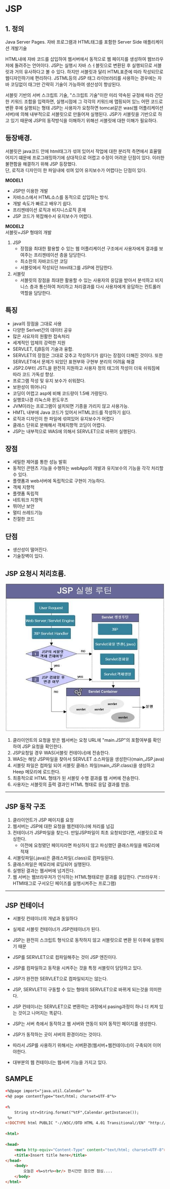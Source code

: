 # JSP

## 1. 정의
Java Server Pages.
자바 프로그램과 HTML태그를 포함한 Server Side 애플리케이션 개발기술

HTML내에 자바 코드를 삽입하여 웹서버에서 동적으로 웹 페이지를 생성하여 웹브라우저에 돌려주는 언어이다.
JSP는 실행시 자바 스ㅓ블릿으로 변환된 후 실행되므로 서블릿과 거의 유사하다고 볼 수 있다.
하지만 서블릿과 달리 HTML표준에 따라 작성되므로 웹디자인하기에 편리하다.
JSTML등의 JSP 태그 라이브러리를 사용하는 경우에는 자바 코딩없이 태그만 간략히 기술이 가능하여 생산성이 향상된다.


서블릿 기반의 서버 스크립트 기술,
"스크립트 기술"이란 미리 약속된 규정에 따라 간단한 키워드 조합을 입력하면, 실행시점에 그 각각의 키워드에 맵핑되어 있느 어떤 코드로 변환 후에 실행되는 형태
JSP는 사용자가 요청하면 tomcat같은 was(웹 어플리케이션 서버)에 의해 내부적으로 서블릿으로 만들어져 실행된다.
JSP가 서블릿을 기반으로 하고 있기 때문에 JSP의 동작방식을 이해하기 위해선 서블릿에 대한 이해가 필요하다.

## 등장배경.

서블릿은  java코드 안에 html태그가 섞여 있어서 작업에 대한 분리적 측면에서 효율떨어지기 떄문에 프로그래밍하기에 상대적으로 어렵고
수정이 어려운 단점이 있다. 이러한 불편함을 해결하기 위해 JSP 등장했다.  
단, 로직과 디자인이 한 파일내에 섞여 있어 유지보수가 어렵다는 단점이 있다.


**MODEL1**  
- JSP만 이용한 개발
- 자바소스에서 HTML소스를 동적으로 삽입하는 방식.
- 개발 속도가 빠르고 배우기 쉽다.
- 프리젠테이션 로직과 비지니스로직 혼재
- JSP 코드가 복잡해수서 유지보수가 어렵다.


**MODEL2**  
서블릿+JSP 형태의 개발
1. JSP 
	- 장점을 최대한 활용할 수 있는 웹 어플리케이션 구조에서 사용자에게 결과를 보여주는 프리젠테이션 층을 담당한다.
	- 최소한의 자바코드만 코딩
	- 서블릿에서 작성되던 html태그를 JSP에 전담한다.
2. 서블릿
	- 서블릿의 장점을 최대한 활용할 수 있는 사용자의 응답을 받아서 분석하고 비지니스 층과 통신하여 처리하고 처리결과를 다시 사용자에게 응답하는 컨트롤러 역할을 담당한다.




## 특징
- java의 장점을 그대로 사용
- 다양한 Serlvet간의 데이터 공유
- 많은 사요자의 원활한 접속처리
- 세계적인 업체의 강력한 지원
- SERVLET, EjB등의 기술과 융합.
- SERVLET의 장점은 그대로 갖추고 작성하기가 쉽다는 장점이 더해진 것이다. 또한 SERVLET에서 문제가 되었던 표현부와 구현부 분리의 어려움 해결
- JSP2.0부터 JSTL을 완전히 지원하고 사용자 정의 태그의 작성이 더욱 쉬워짐에 따라 코드 가독성 향상.
- 프로그램 작성 및 유지 보수가 쉬워졌다.
- 보완성이 뛰어나다
- 코딩이 어렵고 asp에 비해 코드량이 1.5배 가량된다.
- 실행호나경 리눅스와 윈도우즈
- JVM이라는 프로그램이 설치되면 기종을 가리지 않고 사용가능.
- HMTL 내부에 Java 코드가 있어서 HTML코드를 작성하기 쉽다.
- 로직과 디자인이 한 파일에 섞여있어 유지보수가 어렵다
- 클래스 단위로 분해해서 객체지향적 코딩이 어렵다.
- JSP는 내부적으로 WAS에 의해서 SERVLET으로 바뀌어 실행된다.





## 장점
- 세밀한 제어를 통한 성능 발휘
- 동적인 콘텐츠 기능을 수행하는 webApp의 개발과 유지보수의 기능을 각각 처리할 수 있다.
- 플랫폼과 web서버에 독립적으로 구현이 가능하다.
- 객체 지향적
- 플랫폼 독립적
- 네트워크 지향적
- 뛰어난 보안
- 멀티 쓰레드기능
- 친절한 코드




	
## 단점
- 생산성이 떨어진다.
- 기술장벽이 있다.



## JSP 요청시 처리흐름.

![](/resource/img/java/JSP_1.jpg)

1. 클라이언트의 요청을 받은 웹서버는 요청 URL에 "main.JSP"의 포함여부를 확인하여 JSP 요청을 확인한다.
2. JSP요청일 경우 WAS(서블릿 컨테이너)에 전송한다. 
3. WAS는 해당 JSP파일을 찾아서 SERVLET 소스파일을 생성한다(main_JSP.java)
4. 서블릿 파일은 컴파일 되어 서블릿 클래스 파일(main_JSP.class)을 생성하고 Heep 메모리에 로드한다.
5. 최종적으로 HTML 형태가 된 서블릿 수행 결과를 웹 서버에 전송한다.
6. 사용자는 서블릿의 출력 결과인 HTML 형태로 응답 결과를 받음.

----
		
## JSP 동작 구조
1) 클라이언트가 JSP 페이지를 요청	
2) 웹서버는 JSP에 대한 요청을 웹컨테이너에 처리를 넘김
3) 컨테이너가 JSP파일을 찾는다. 만일JSP파일이 최초 요청되었다면, 서블릿으로 파싱한다.
	- 이전에 요청됐던 페이지라면 파싱하지 않고 파싱했던 클래스파일을 메모리에 적재
4) 서블릿파일(.java)은 클래스파일(.class)로 컴파일된다.
5) 클래스파일은 메모리에 로딩되어 실행된다.
6) 실행된 결과는 웹서버에 넘겨진다.
7) 웹 서버는 웹브라우저가 인식하는 HTML형태로만 결과를 응답한다.
	(*브라우저 : HTMl태그로 구서오딘 페이즈를 실행시켜주는 프로그램)
	
----


##  JSP 컨테이너
- 서블릿 컨테이너의 개념과 동일하다
- 실제로 서블릿 컨테이너가 JSP컨테이너가 된다.
- JSP는 완전히 스크립트 형식으로 동작하지 않고 서블릿으로 변환 된 이후에 실행되기 때문
- JSP를 SERVLET으로 컴파일해주는 것이 JSP 엔진이다.
- JSP를 컴파일하고 동작을 시켜주는 것을 특정 서블릿이 담당하고 있다.
- JSP가 완전한 SERVLET으로 컴파일되지는 않는다.
- JSP, SERVLET이 구동할 수 있는 형태의 SERVLET으로 바뀌게 되는것을 의미한다.
- JSP 컨테이너는 SERVLET으로 변환하는 과정에서 pasing과정이 하나 더 켜져 있는 것이고 나머지는 똑같다.

- JSP는 서버 측에서 동작하고 웹 서버와 연동이 되어 동적인 페이지를 생성한다.
- JSP가 동작하는 곳이 서버의 환경이라는 것이다.
- 따라서 JSP를 사용하기 위해서는 서버환경(웹서버+웹컨테이너)이 구축되어 이어야한다.
- 대부분의 웹 컨테이너는 웹서버 기능을 가지고 있다.






## SAMPLE

``` html
<%@page import="java.util.Calendar" %> 
<%@ page contentType="text/html; charset=UTF-8"%> 

<% 
	String str=String.format("%tF",Calendar.getInstance());
 %> 
<!DOCTYPE html PUBLIC "-//W3C//DTD HTML 4.01 Transitional//EN" "http://www.w3.org/TR/html4/loose.dtd"> 

<html> 

<head> 
	<meta http-equiv="Content-Type" content="text/html; charset=UTF-8"> 
	<title>Insert title here</title> 
</head> 
	<body> 
		오늘은 <%=str%><br/> 한시간만 참으면 점심.... 
	</body> 
</html>
```

